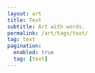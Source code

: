```yaml
---
layout: art
title: Text
subtitle: Art with words.
permalink: /art/tags/text/
tag: text
pagination:
  enabled: true
  tag: [text]
---
```

